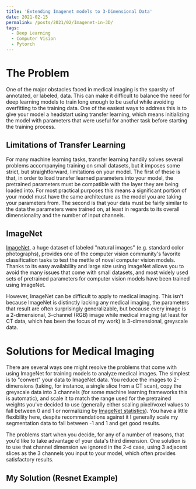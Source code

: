 ```yaml
---
title: 'Extending Imagenet models to 3-Dimensional Data'
date: 2021-02-15
permalink: /posts/2021/02/Imagenet-in-3D/
tags:
  - Deep Learning
  - Computer Vision
  - Pytorch
---
```


The Problem
======
One of the major obstacles faced in medical imaging is the sparsity of annotated, or labeled, data.  This can make it difficult to balance the need for deep learning models to train long enough to be useful while avoiding overfitting to the training data.  One of the easiest ways to address this is to give your model a headstart using transfer learning, which means initializing the model with parameters that were useful for another task before starting the training process.

Limitations of Transfer Learning
------
For many machine learning tasks, transfer learning handily solves several problems accompanying training on small datasets, but it imposes some strict, but straightforward, limitations on your model.  The first of these is that, in order to load transfer learned parameters into your model, the pretrained parameters must be compatible with the layer they are being loaded into.  For most practical purposes this means a significant portion of your model must have the same architecture as the model you are taking your parameters from.  The second is that your data must be fairly similar to the data the parameters were trained on, at least in regards to its overall dimensionality and the number of input channels.

ImageNet
------
[ImageNet](http://www.image-net.org/), a huge dataset of labeled "natural images" (e.g. standard color photographs), provides one of the computer vision community's favorite classification tasks to test the mettle of novel computer vision models.  Thanks to its easy availability and large size using ImageNet allows you to avoid the many issues that come with small datasets, and most widely used sets of pretrained parameters for computer vision models have been trained using ImageNet.

However, ImageNet can be difficult to apply to medical imaging.  This isn't because ImageNet is distinctly lacking any medical imaging, the parameters that result are often surprisingly generalizable, but because every image is a 2-dimensional, 3-channel (RGB) image while medical imaging (at least for CT data, which has been the focus of my work) is 3-dimensional, greyscale data.

Solutions for Medical Imaging
======
There are several ways one might resolve the problems that come with using ImageNet for training models to analyze medical images.  The simplest is to "convert" your data to ImageNet data.  You reduce the images to 2-dimensions (taking, for instance, a single slice from a CT scan), copy the greyscale data into 3 channels (for some machine learning frameworks this is automatic), and scale it to match the range used for the pretrained weights you've decided to use (generally either scaling pixel/voxel values to fall between 0 and 1 or normalizing by [ImageNet statistics](https://pytorch.org/vision/0.8/models.html)).  You have a little flexibility here, despite recommendations against it I generally scale my segmentation data to fall between -1 and 1 and get good results.

The problems start when you decide, for any of a number of reasons, that you'd like to take advantage of your data's third dimension.  One solution is to use that channel dimension we ignored in the 2-d case, using 3 adjacent slices as the 3 channels you input to your model, which often provides satisfactory results.

My Solution (Resnet Example)
------

